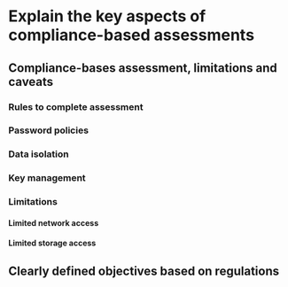 # Explain the key aspects of compliance-based assessments

## Compliance-bases assessment, limitations and caveats
### Rules to complete assessment
### Password policies
### Data isolation
### Key management

### Limitations
#### Limited network access
#### Limited storage access

## Clearly defined objectives based on regulations

